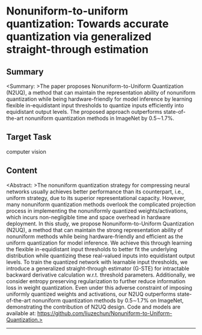 # Nonuniform-to-uniform quantization: Towards accurate quantization via generalized straight-through estimation

## Summary

<Summary: >The paper proposes Nonuniform-to-Uniform Quantization (N2UQ), a method that can maintain the representation ability of nonuniform quantization while being hardware-friendly for model inference by learning flexible in-equidistant input thresholds to quantize inputs efficiently into equidistant output levels. The proposed approach outperforms state-of-the-art nonuniform quantization methods in ImageNet by 0.5∼1.7%.


## Target Task

computer vision

## Content

<Abstract: >The nonuniform quantization strategy for compressing neural networks usually achieves better performance than its counterpart, i.e., uniform strategy, due to its superior representational capacity. However, many nonuniform quantization methods overlook the complicated projection process in implementing the nonuniformly quantized weights/activations, which incurs non-negligible time and space overhead in hardware deployment. In this study, we propose Nonuniform-to-Uniform Quantization (N2UQ), a method that can maintain the strong representation ability of nonuniform methods while being hardware-friendly and efficient as the uniform quantization for model inference. We achieve this through learning the flexible in-equidistant input thresholds to better fit the underlying distribution while quantizing these real-valued inputs into equidistant output levels. To train the quantized network with learnable input thresholds, we introduce a generalized straight-through estimator (G-STE) for intractable backward derivative calculation w.r.t. threshold parameters. Additionally, we consider entropy preserving regularization to further reduce information loss in weight quantization. Even under this adverse constraint of imposing uniformly quantized weights and activations, our N2UQ outperforms state-of-the-art nonuniform quantization methods by 0.5∼1.7% on ImageNet, demonstrating the contribution of N2UQ design. Code and models are available at: https://github.com/liuzechun/Nonuniform-to-Uniform-Quantization.>



---

